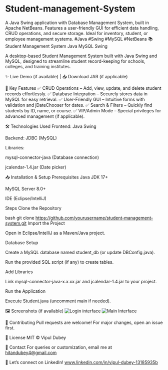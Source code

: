# Student-management-System
A Java Swing application with Database Management System, built in Apache NetBeans. Features a user-friendly GUI for efficient data handling, CRUD operations, and secure storage. Ideal for inventory, student, or employee management systems. #Java #Swing #MySQL #NetBeans
📚 Student Management System
Java
MySQL
Swing

A desktop-based Student Management System built with Java Swing and MySQL, designed to streamline student record-keeping for schools, colleges, and training institutes.

✨ Live Demo (if available) | 📥 Download JAR (if applicable)

🚀 Key Features
✅ CRUD Operations – Add, view, update, and delete student records effortlessly.
✅ Database Integration – Securely stores data in MySQL for easy retrieval.
✅ User-Friendly GUI – Intuitive forms with validation and jDateChooser for dates.
✅ Search & Filters – Quickly find students by ID, name, or course.
✅ VIP/Admin Mode – Special privileges for advanced management (if applicable).

🛠️ Technologies Used
Frontend: Java Swing

Backend: JDBC (MySQL)

Libraries:

mysql-connector-java (Database connection)

jcalendar-1.4.jar (Date picker)

📥 Installation & Setup
Prerequisites
Java JDK 17+

MySQL Server 8.0+

IDE (Eclipse/IntelliJ)

Steps
Clone the Repository

bash
git clone https://github.com/yourusername/student-management-system.git
Import the Project

Open in Eclipse/IntelliJ as a Maven/Java project.

Database Setup

Create a MySQL database named student_db (or update DBConfig.java).

Run the provided SQL script (if any) to create tables.

Add Libraries

Link mysql-connector-java-x.x.xx.jar and jcalendar-1.4.jar to your project.

Run the Application

Execute Student.java (uncomment main if needed).

🖼️ Screenshots (if available)
![Login interface](https://github.com/user-attachments/assets/9a92d666-e665-44a0-b93b-322fff9cfcd1)
![Main Interface](https://github.com/user-attachments/assets/56d68c67-a7d5-4cc4-b910-1e00cbe253aa)


🤝 Contributing
Pull requests are welcome! For major changes, open an issue first.

📜 License
MIT © Vipul Dubey

💬 Contact
For queries or customization, email me at hitandubey4@gmail.com

🔗 Let’s connect on LinkedIn!
www.linkedin.com/in/vipul-dubey-13185935b
